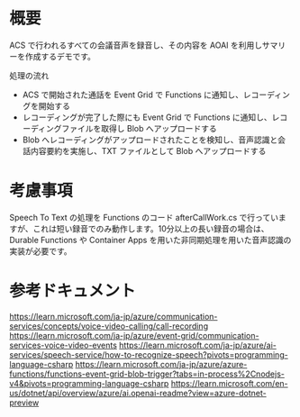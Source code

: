 # 概要
ACS で行われるすべての会議音声を録音し、その内容を AOAI を利用しサマリーを作成するデモです。

処理の流れ
 - ACS で開始された通話を Event Grid で Functions に通知し、レコーディングを開始する
 - レコーディングが完了した際にも Event Grid で Functions に通知し、レコーディングファイルを取得し Blob へアップロードする
 - Blob へレコーディングがアップロードされたことを検知し、音声認識と会話内容要約を実施し、TXT ファイルとして Blob へアップロードする

# 考慮事項
Speech To Text の処理を Functions のコード afterCallWork.cs で行っていますが、これは短い録音でのみ動作します。10分以上の長い録音の場合は、Durable Functions や Container Apps を用いた非同期処理を用いた音声認識の実装が必要です。

# 参考ドキュメント
https://learn.microsoft.com/ja-jp/azure/communication-services/concepts/voice-video-calling/call-recording
https://learn.microsoft.com/ja-jp/azure/event-grid/communication-services-voice-video-events
https://learn.microsoft.com/ja-jp/azure/ai-services/speech-service/how-to-recognize-speech?pivots=programming-language-csharp
https://learn.microsoft.com/ja-jp/azure/azure-functions/functions-event-grid-blob-trigger?tabs=in-process%2Cnodejs-v4&pivots=programming-language-csharp
https://learn.microsoft.com/en-us/dotnet/api/overview/azure/ai.openai-readme?view=azure-dotnet-preview